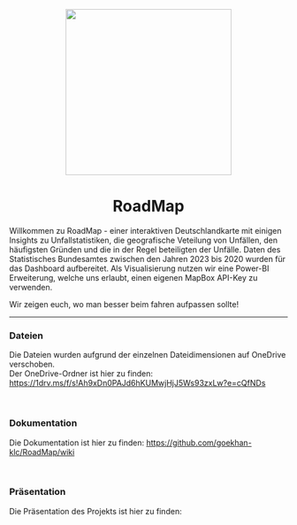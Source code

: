 <div align="center">
  <img src="https://github.com/user-attachments/assets/20538d59-25b2-40e7-ba7a-9a5b1460bfa3" height="300" />

  # RoadMap
</div>

Willkommen zu RoadMap - einer interaktiven Deutschlandkarte mit einigen Insights zu Unfallstatistiken, die geografische Veteilung von Unfällen, den häufigsten Gründen und die in der Regel beteiligten der Unfälle. Daten des Statistisches Bundesamtes zwischen den Jahren 2023 bis 2020 wurden für das Dashboard aufbereitet. Als Visualisierung nutzen wir eine Power-BI Erweiterung, welche uns erlaubt, einen eigenen MapBox API-Key zu verwenden.

Wir zeigen euch, wo man besser beim fahren aufpassen sollte!

---

### Dateien
Die Dateien wurden aufgrund der einzelnen Dateidimensionen auf OneDrive verschoben. <br />
Der OneDrive-Ordner ist hier zu finden: https://1drv.ms/f/s!Ah9xDn0PAJd6hKUMwjHjJ5Ws93zxLw?e=cQfNDs

<br />

### Dokumentation
Die Dokumentation ist hier zu finden: https://github.com/goekhan-klc/RoadMap/wiki

<br />

### Präsentation
Die Präsentation des Projekts ist hier zu finden:

